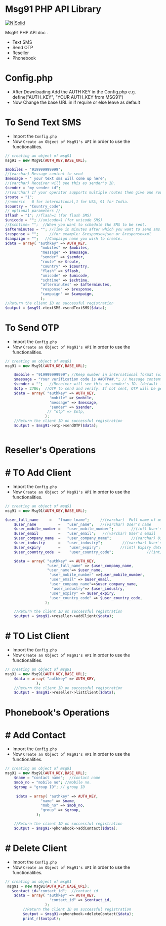 # Msg91 PHP API Library

[![N|Solid](http://images.jdmagicbox.com/indore/t9/0731px731.x731.130801124923.p7t9/catalogue/msg-91-indore-irrtl.jpg)](https://msg91.com/)

Msg91 PHP API doc .

  - Text SMS
  - Send OTP
  - Reseller
  - Phonebook
 
# Config.php
- After Downloading Add the AUTH KEY in the Config.php 
  e.g. define("AUTH_KEY", "YOUR AUTH_KEY from MSG91")
- Now Change the base URL in if require or else leave as default

# To Send Text SMS
- Import the ``Config.php``  
- Now ``Create an Object of Msg91's API`` in order to use the functionalities. 

```php
// creating an object of msg91
msg91 = new Msg91(AUTH_KEY,BASE_URL);

$mobiles = "919999999999";
//(varchar)	Message content to send
$message = " your text sms will come up here";
//(varchar)	Receiver will see this as sender's ID.
$sender = "my sender id";
//(varchar)	If your operator supports multiple routes then give one route name. Eg: route=1 for promotional, route=4 for transactional SMS.
$route = "1";
//numeric	0 for international,1 for USA, 91 for India.
$country = "Country_code";
// optional parameters //
$flash = "1"; //flash=1 (for flash SMS)
$unicode = ""; //unicode=1 (for unicode SMS)
//$schtime= "";  //When you want to schedule the SMS to be sent.
$afterminutes = ""; //Time in minutes after which you want to send sms.
$response = "";     //for example: &response=json or &response=xml
$campaign = "";   //Campaign name you wish to create.
$data = array( "authkey" => AUTH_KEY,
                "mobiles" => $mobiles,
                "message" => $message,
                "sender" => $sender,
                "route" => $route,
                "country" => $country,
                "flash" => $flash,
                "unicode" => $unicode,
                "schtime" => $schtime,
                "afterminutes" => $afterminutes,
                "response" => $response,
                "campaign" => $campaign,
                );
//Return the client ID on successful registration
$output = $msg91->textSMS->sendTextSMS($data);
```

# To Send  OTP
- Import the ``Config.php`` 
- Now ``Create an Object of Msg91's API`` in order to use the functionalities. 

```php
// creating an object of msg91
msg91 = new Msg91(AUTH_KEY,BASE_URL);

	$mobile = "919999999999"; //Keep number in international format (with country code)
	$message = "Your verification code is ##OTP##."; // Message content to send. (default : Your verification code is ##OTP##.)
	$sender = "";   //Receiver will see this as sender's ID. (default : OTPSMS)
	$otp = 2786;  //OTP to send and verify. If not sent, OTP will be generated.
	$data = array( "authkey" => AUTH_KEY,
		            "mobile" => $mobile,
		            "message" => $message,
		            "sender" => $sender,
		           // "otp" => $otp,
	              );
	//Return the client ID on successful registration
	$output = $msg91->otp->sendOTP($data);
	
```


# Reseller's Operations

# # TO Add Client
- Import the ``Config.php``
- Now ``Create an Object of Msg91's API`` in order to use the functionalities.

```php
// creating an object of msg91
msg91 = new Msg91(AUTH_KEY,BASE_URL);

$user_full_name     =   "fname lname";     //(varchar)	Full name of user
	$user_name          =   "user_name";   //(varchar) User's name
	$user_mobile_number =   "user_mobile_number";        //(int) User's mobile
	$user_email         =   "user_email";   //(varchar) User's email
	$user_company_name  =   "user_company_name";         //(varchar) User's company name
	$user_industry      =   "user_industry";         //(varchar) User's industry
	$user_expiry        =    "user_expiry";         //(int) Expiry date of user's account
	$user_country_code  =    "user_country_code";               //(int) User country code

	$data = array( "authkey" => AUTH_KEY,
	               "user_full_name" => $user_company_name,  
	               "user_name"=> $user_name,           
	                "user_mobile_number" =>$user_mobile_number,
	                "user_email" => $user_email,       
	                "user_company_name"=>$user_company_name,  
	                 "user_industry"=> $user_industry,    
	                "user_expiry" => $user_expiry,      
	                "user_country_code" => $user_country_code,
	              );

	//Return the client ID on successful registration
	$output = $msg91->reseller->addClient($data);


```


# # TO List Client
- Import the ``Config.php``
- Now ``Create an Object of Msg91's API`` in order to use the functionalities.

```php
// creating an object of msg91
msg91 = new Msg91(AUTH_KEY,BASE_URL);
	$data = array( "authkey" => AUTH_KEY,
              );
	//Return the client ID on successful registration
	$output = $msg91->reseller->listClient($data);
```

# Phonebook's Operations

# # Add Contact
- Import the ``Config.php`` 
- Now ``Create an Object of Msg91's API`` in order to use the functionalities.

```php
// creating an object of msg91
msg91 = new Msg91(AUTH_KEY,BASE_URL);
    $name = "contact name";  //contact name
    $mob_no = "mobile no"; //mobile no.
    $group = "group ID"; // group ID
 
     $data = array( "authkey" => AUTH_KEY,
	            "name" => $name,
	            "mob_no" => $mob_no,
	            "group" => $group,
              );

	//Return the client ID on successful registration
	$output = $msg91->phonebook->addContact($data);
  ```
  

# # Delete Client
- Import the ``Config.php`` 
- Now ``Create an Object of Msg91's API`` in order to use the functionalities. 

```php
// creating an object of msg91
 msg91 = new Msg91(AUTH_KEY,BASE_URL);
   $contact_id="contact id";  //contact id
	$data = array( "authkey" => AUTH_KEY,
		            "contact_id" => $contact_id,
		          );
		//Return the client ID on successful registration
		$output = $msg91->phonebook->deleteContact($data);
		print_r($output); 
   ```
